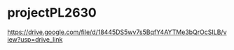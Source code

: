 # projectPL2630


https://drive.google.com/file/d/18445DS5wv7s5BqfY4AYTMe3bQrOcSILB/view?usp=drive_link
